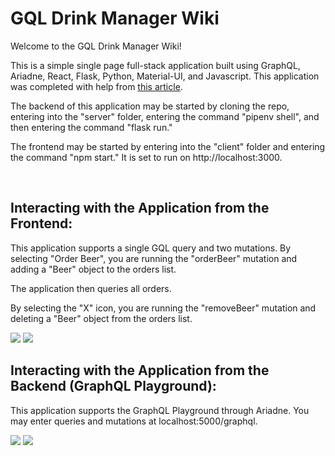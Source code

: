 # GQL Drink Manager Wiki

Welcome to the GQL Drink Manager Wiki!

This is a simple single page full-stack application built using GraphQL, Ariadne, React, Flask, Python, Material-UI, and Javascript. This application was completed with help from [this article](https://blog.sethcorker.com/how-to-create-a-react-flask-graphql-project).

The backend of this application may be started by cloning the repo, entering into the "server" folder, entering the command "pipenv shell", and then entering the command "flask run."

The frontend may be started by entering into the "client" folder and entering the command "npm start." It is set to run on http://localhost:3000.

<br />

## Interacting with the Application from the Frontend:

This application supports a single GQL query and two mutations. By selecting "Order Beer", you are running the "orderBeer" mutation and adding a "Beer" object to the orders list.

The application then queries all orders.

By selecting the "X" icon, you are running the "removeBeer" mutation and deleting a "Beer" object from the orders list.

<img src="https://wegroovybaby.s3.amazonaws.com/Screen+Shot+2020-11-24+at+10.21.08+AM.png">

<img src="https://wegroovybaby.s3.amazonaws.com/Screen+Shot+2020-11-24+at+10.21.27+AM.png">


<br />

## Interacting with the Application from the Backend (GraphQL Playground):

This application supports the GraphQL Playground through Ariadne. You may enter queries and mutations at localhost:5000/graphql.

<img src="https://wegroovybaby.s3.amazonaws.com/Screen+Shot+2020-11-24+at+10.21.46+AM.png">

<img src="https://wegroovybaby.s3.amazonaws.com/Screen+Shot+2020-11-24+at+10.21.59+AM.png">
